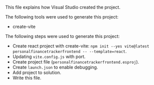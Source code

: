 This file explains how Visual Studio created the project.

The following tools were used to generate this project:
- create-vite

The following steps were used to generate this project:
- Create react project with create-vite: `npm init --yes vite@latest personalfinancetrackerfrontend -- --template=react`.
- Updating `vite.config.js` with port.
- Create project file (`personalfinancetrackerfrontend.esproj`).
- Create `launch.json` to enable debugging.
- Add project to solution.
- Write this file.
